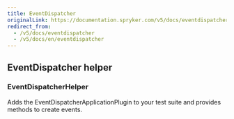 ```yaml
---
title: EventDispatcher
originalLink: https://documentation.spryker.com/v5/docs/eventdispatcher
redirect_from:
  - /v5/docs/eventdispatcher
  - /v5/docs/en/eventdispatcher
---
```


## EventDispatcher helper

### EventDispatcherHelper
Adds the EventDispatcherApplicationPlugin to your test suite and provides methods to create events.
